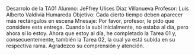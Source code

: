 Desarrolo de la TA01
Alumno: JeFfrey Ulises Diaz Villanueva
Profesor: Luis Alberto Valdivia Humareda
Objetivo: Cada cierto tiempo deben aparecer más rectángulos en escena
Mnesaje: Por favor, profesor, le pido que considere esta entrega. Cuando la subí inicialmente, no estaba al día, 
pero ahora sí lo estoy. Ahora que estoy al día, he completado la Tarea 01 y, consecuentemente, también la Tarea 02, la cual ya está subida 
en su respectiva rama. Agradezco su comprensión y atención.
